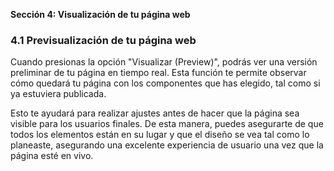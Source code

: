 **Sección 4: Visualización de tu página web** 
### **4.1 Previsualización de tu página web**

Cuando presionas la opción "Visualizar (Preview)", podrás ver una versión preliminar de tu página en tiempo real. Esta función te permite observar cómo quedará tu página con los componentes que has elegido, tal como si ya estuviera publicada.

Esto te ayudará para realizar ajustes antes de hacer que la página sea visible para los usuarios finales. De esta manera, puedes asegurarte de que todos los elementos están en su lugar y que el diseño se vea tal como lo planeaste, asegurando una excelente experiencia de usuario una vez que la página esté en vivo.